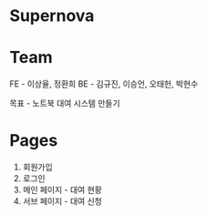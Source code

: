 # Supernova

# Team

FE - 이상율, 정환희
BE - 김규진, 이승언, 오태헌, 박현수

목표 - 노트북 대여 시스템 만들기

# Pages

1. 회원가입
2. 로그인
3. 메인 페이지 - 대여 현황
4. 서브 페이지 - 대여 신청

